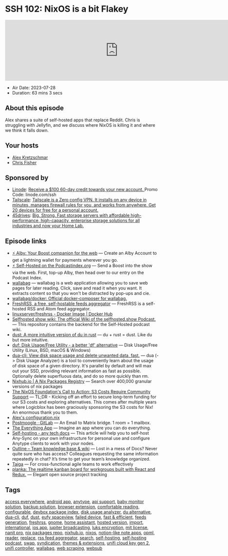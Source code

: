 # SSH 102: NixOS is a bit Flakey

<iframe src="https://player.fireside.fm/v2/dUlrHQih+WUZ-W1nG?theme=dark" width="740" height="200" frameborder="0" scrolling="no"></iframe>

* Air Date: 2023-07-28
* Duration: 63 mins 3 secs

## About this episode

Alex shares a suite of self-hosted apps that replace Reddit. Chris is struggling with Jellyfin, and we discuss where NixOS is killing it and where we think it falls down.

## Your hosts
* [Alex Kretzschmar](https://selfhosted.show/hosts/alexktz)
* [Chris Fisher](https://selfhosted.show/hosts/chrislas)

## Sponsored by

  * [Linode](https://linode.com/ssh): [Receive a $100 60-day credit towards your new account. ](https://linode.com/ssh) Promo Code: linode.com/ssh
  * [Tailscale](http://tailscale.com/selfhosted): [Tailscale is a Zero config VPN. It installs on any device in minutes, manages firewall rules for you, and works from anywhere. Get 20 devices for free for a personal account. ](http://tailscale.com/selfhosted)
  * [45drives](https://45homelab.com): [Big. Strong. Fast storage servers with affordable high-performance, high-capacity, enterprise storage solutions for all industries and now your Home Lab.](https://45homelab.com)



## Episode links

  * [⚡ Alby: Your Boost companion for the web](https://getalby.com/ "⚡ Alby: Your Boost companion for the web") — Create an Alby Account to get a lightning wallet for payments wherever you go. 
  * [⚡ Self-Hosted on the Podcastindex.org](https://podcastindex.org/podcast/830124 "⚡ Self-Hosted on the Podcastindex.org") — Send a Boost into the show via the web. First, top-up Alby, then head over to our entry on the Podcast Index.
  * [wallabag](https://github.com/wallabag/wallabag "wallabag") — wallabag is a web application allowing you to save web pages for later reading. Click, save and read it when you want. It extracts content so that you won't be distracted by pop-ups and cie.
  * [wallabag/docker: Official docker-composer for wallabag.](https://github.com/wallabag/docker "wallabag/docker: Official docker-composer for wallabag.")
  * [FreshRSS, a free, self-hostable feeds aggregator](https://freshrss.org/index.html "FreshRSS, a free, self-hostable feeds aggregator") — FreshRSS is a self-hosted RSS and Atom feed aggregator.
  * [linuxserver/freshrss - Docker Image | Docker Hub](https://hub.docker.com/r/linuxserver/freshrss "linuxserver/freshrss - Docker Image | Docker Hub")
  * [Selfhosted show wiki: The official Wiki of the selfhosted.show Podcast.](https://github.com/selfhostedshow/wiki "Selfhosted show wiki: The official Wiki of the selfhosted.show Podcast.") — This repository contains the backend for the Self-Hosted podcast wiki.
  * [dust: A more intuitive version of du in rust](https://github.com/bootandy/dust "dust: A more intuitive version of du in rust") — du + rust = dust. Like du but more intuitive.
  * [duf: Disk Usage/Free Utility - a better 'df' alternative](https://github.com/muesli/duf "duf: Disk Usage/Free Utility - a better 'df' alternative") — Disk Usage/Free Utility (Linux, BSD, macOS & Windows)
  * [dua-cli: View disk space usage and delete unwanted data, fast.](https://github.com/Byron/dua-cli "dua-cli: View disk space usage and delete unwanted data, fast.") — dua (-> Disk Usage Analyzer) is a tool to conveniently learn about the usage of disk space of a given directory. It's parallel by default and will max out your SSD, providing relevant information as fast as possible. Optionally delete superfluous data, and do so more quickly than rm.
  * [Nixhub.io | A Nix Packages Registry](https://www.nixhub.io/ "Nixhub.io | A Nix Packages Registry") — Search over 400,000 granular versions of nix packages
  * [The NixOS Foundation's Call to Action: S3 Costs Require Community Support](https://discourse.nixos.org/t/the-nixos-foundations-call-to-action-s3-costs-require-community-support/28672 "The NixOS Foundation's Call to Action: S3 Costs Require Community Support") — TL;DR - Kicking off an effort to secure long-term funding for our S3 costs and exploring alternatives. This comes after multiple years where Logicblox has been graciously sponsoring the S3 costs for Nix! An enormous thank you to them.
  * [Alex's configuration.nix](https://github.com/ironicbadger/infra/blob/master/dev/nix/nixos/configuration.nix "Alex's configuration.nix")
  * [Postmoogle · GitLab](https://gitlab.com/etke.cc/postmoogle "Postmoogle · GitLab") — An Email to Matrix bridge. 1 room = 1 mailbox.
  * [The Everything App](https://anytype.io/ "The Everything App") — Imagine an app where you can do everything.
  * [Self-hosting - any tech docs](https://tech.anytype.io/how-to/self-hosting "Self-hosting - any tech docs") — This article will help you to self-host Any-Sync on your own infrastructure for personal use and configure Anytype clients to work with your nodes.
  * [Outline – Team knowledge base & wiki](https://www.getoutline.com/ "Outline – Team knowledge base & wiki") — Lost in a mess of Docs? Never quite sure who has access? Colleagues requesting the same information repeatedly in chat? It’s time to get your team’s knowledge organized.
  * [Taiga](https://taiga.io/ "Taiga") — For cross-functional agile teams to work effectively
  * [planka: The realtime kanban board for workgroups built with React and Redux.](https://github.com/plankanban/planka "planka: The realtime kanban board for workgroups built with React and Redux.") — Elegant open source project tracking



## Tags

[access everywhere](https://selfhosted.show/tags/access%20everywhere), [android app](https://selfhosted.show/tags/android%20app), [anytype](https://selfhosted.show/tags/anytype), [api support](https://selfhosted.show/tags/api%20support), [baby monitor solution](https://selfhosted.show/tags/baby%20monitor%20solution), [backup solution](https://selfhosted.show/tags/backup%20solution), [browser extension](https://selfhosted.show/tags/browser%20extension), [comfortable reading](https://selfhosted.show/tags/comfortable%20reading), [configurable](https://selfhosted.show/tags/configurable), [devbox package index](https://selfhosted.show/tags/devbox%20package%20index), [disk usage analyzer](https://selfhosted.show/tags/disk%20usage%20analyzer), [du alternative](https://selfhosted.show/tags/du%20alternative), [dua-cli](https://selfhosted.show/tags/dua-cli), [duf](https://selfhosted.show/tags/duf), [dust](https://selfhosted.show/tags/dust), [eufy spaceview](https://selfhosted.show/tags/eufy%20spaceview), [failed device](https://selfhosted.show/tags/failed%20device), [fast & efficient](https://selfhosted.show/tags/fast%20&%20efficient), [feeds generation](https://selfhosted.show/tags/feeds%20generation), [freshrss](https://selfhosted.show/tags/freshrss), [gnome](https://selfhosted.show/tags/gnome), [home assistant](https://selfhosted.show/tags/home%20assistant), [hosted version](https://selfhosted.show/tags/hosted%20version), [import](https://selfhosted.show/tags/import), [international](https://selfhosted.show/tags/international), [ios app](https://selfhosted.show/tags/ios%20app), [jupiter broadcasting](https://selfhosted.show/tags/jupiter%20broadcasting), [luks encryption](https://selfhosted.show/tags/luks%20encryption), [mit license](https://selfhosted.show/tags/mit%20license), [nanit pro](https://selfhosted.show/tags/nanit%20pro), [nix packages repo](https://selfhosted.show/tags/nix%20packages%20repo), [nixhub.io](https://selfhosted.show/tags/nixhub.io), [nixos](https://selfhosted.show/tags/nixos), [notion-like note apps](https://selfhosted.show/tags/notion-like%20note%20apps), [opml](https://selfhosted.show/tags/opml), [reader](https://selfhosted.show/tags/reader), [replace](https://selfhosted.show/tags/replace), [rss feed aggregator](https://selfhosted.show/tags/rss%20feed%20aggregator), [search](https://selfhosted.show/tags/search), [self-hosting](https://selfhosted.show/tags/self-hosting), [self-hosting podcast](https://selfhosted.show/tags/self-hosting%20podcast), [swap](https://selfhosted.show/tags/swap), [syndication](https://selfhosted.show/tags/syndication), [themes & extensions](https://selfhosted.show/tags/themes%20&%20extensions), [unifi cloud key gen 2](https://selfhosted.show/tags/unifi%20cloud%20key%20gen%202), [unifi controller](https://selfhosted.show/tags/unifi%20controller), [wallabag](https://selfhosted.show/tags/wallabag), [web scraping](https://selfhosted.show/tags/web%20scraping), [websub](https://selfhosted.show/tags/websub)